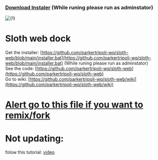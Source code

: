 

### [Download Instaler](https://github.com/parkertripoli-wq/sloth-web/blob/main/installer.bat)  (While runing please run as adminstator)

![  (1)](https://avatars.githubusercontent.com/u/230787001?v=4)

#                     **Sloth web dock**   
Get the installer: [https://github.com/parkertripoli-wq/sloth-web/blob/main/installer.bat](https://github.com/parkertripoli-wq/sloth-web/blob/main/installer.bat)  (While runing please run as adminstator)  
See the code: [https://github.com/parkertripoli-wq/sloth-web](https://github.com/parkertripoli-wq/sloth-web)  
Go to wiki: [https://github.com/parkertripoli-wq/sloth-web/wiki](https://github.com/parkertripoli-wq/sloth-web/wiki)

# [Alert go to this file if you want to remix/fork](https://github.com/parkertripoli-wq/sloth-web/blob/main/%E1%B4%B5%E1%B6%A0%20%CA%B8%E1%B4%BC%E1%B5%81%20%E1%B4%AC%E1%B4%BF%E1%B4%B1%20%E1%B4%B3%E1%B4%BC%E1%B4%B5%E1%B4%BA%E1%B4%B3%20%E1%B5%80%E1%B4%BC%20%E1%B4%BF%E1%B4%B1%E1%B4%B9%E1%B4%B5%CB%A3%20%E1%B5%92%CA%B3%20%E1%B6%A0%E1%B5%92%CA%B3%E1%B5%8F%20.%E1%B5%97%CA%B0%E1%B6%A6%CB%A2%20%E1%B4%BE%E1%B4%BF%E1%B4%BC%E1%B4%B6%E1%B4%B1%E1%B6%9C%E1%B5%80%20%E1%B4%BE%E1%B4%B8%E1%B4%B1%E1%B4%AC%CB%A2%E1%B4%B1%20%E1%B6%9C%E1%B4%BF%E1%B4%B1%E1%B4%B0%E1%B4%B5%E1%B5%80%20%E1%B4%B9%E1%B4%B1%20%E1%B4%B5%E1%B4%BA%20%CA%B8%E1%B4%BC%E1%B5%81%E1%B4%BF%20%E1%B4%BF%E1%B4%B1%E1%B4%B9%E1%B4%B5%CB%A3%20%E1%B5%92%CA%B3%20%E1%B6%A0%E1%B5%92%CA%B3%E1%B5%8F)

# Not updating:

folow this tutorial: [video](https://youtu.be/jAGZSXCP_3Y)
